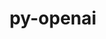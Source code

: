 ---
title: "py-openai"
layout: cache
categories: [package, develop-2025-03-16]
meta: {"compilers": ["gcc@=11.4.0", "oneapi@=2024.2.1"], "num_specs": 2, "num_specs_by_stack": {"e4s": 1, "e4s-oneapi": 1, "root": 2}, "oss": ["ubuntu22.04"], "platforms": ["linux"], "stacks": ["e4s", "e4s-oneapi", "root"], "targets": ["x86_64_v3"], "versions": ["0.27.8"]}
spec_details: [{"compiler": "oneapi@=2024.2.1", "hash": "cxmiaxgb6pwopdyp3ozizoml4glfdjbh", "os": "ubuntu22.04", "platform": "linux", "size": "-", "stacks": ["e4s-oneapi", "root"], "target": "x86_64_v3", "variants": ["build_system=python_pip", "~datalib", "~embeddings", "~wandb"], "versions": ["0.27.8"]}, {"compiler": "gcc@=11.4.0", "hash": "tzqm5qm2m5uqk53wuyj5bf5zvjqgihl6", "os": "ubuntu22.04", "platform": "linux", "size": "-", "stacks": ["e4s", "root"], "target": "x86_64_v3", "variants": ["build_system=python_pip", "~datalib", "~embeddings", "~wandb"], "versions": ["0.27.8"]}]
---